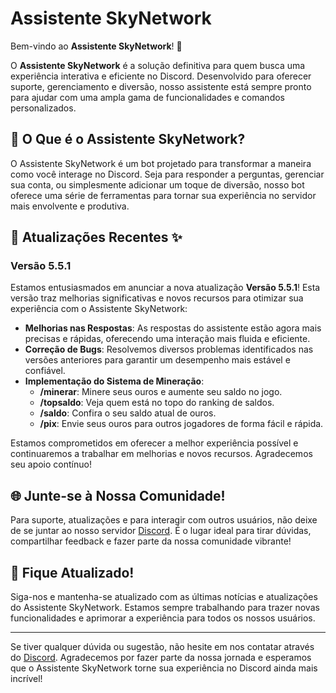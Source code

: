 # Assistente SkyNetwork

Bem-vindo ao **Assistente SkyNetwork**! 🌟

O **Assistente SkyNetwork** é a solução definitiva para quem busca uma experiência interativa e eficiente no Discord. Desenvolvido para oferecer suporte, gerenciamento e diversão, nosso assistente está sempre pronto para ajudar com uma ampla gama de funcionalidades e comandos personalizados.

## 🌟 O Que é o Assistente SkyNetwork?

O Assistente SkyNetwork é um bot projetado para transformar a maneira como você interage no Discord. Seja para responder a perguntas, gerenciar sua conta, ou simplesmente adicionar um toque de diversão, nosso bot oferece uma série de ferramentas para tornar sua experiência no servidor mais envolvente e produtiva.

## 🚀 Atualizações Recentes ✨

### **Versão 5.5.1**

Estamos entusiasmados em anunciar a nova atualização **Versão 5.5.1**! Esta versão traz melhorias significativas e novos recursos para otimizar sua experiência com o Assistente SkyNetwork:

- **Melhorias nas Respostas**: As respostas do assistente estão agora mais precisas e rápidas, oferecendo uma interação mais fluida e eficiente.
- **Correção de Bugs**: Resolvemos diversos problemas identificados nas versões anteriores para garantir um desempenho mais estável e confiável.
- **Implementação do Sistema de Mineração**:
  - **/minerar**: Minere seus ouros e aumente seu saldo no jogo.
  - **/topsaldo**: Veja quem está no topo do ranking de saldos.
  - **/saldo**: Confira o seu saldo atual de ouros.
  - **/pix**: Envie seus ouros para outros jogadores de forma fácil e rápida.

Estamos comprometidos em oferecer a melhor experiência possível e continuaremos a trabalhar em melhorias e novos recursos. Agradecemos seu apoio contínuo!

## 🌐 Junte-se à Nossa Comunidade!

Para suporte, atualizações e para interagir com outros usuários, não deixe de se juntar ao nosso servidor [Discord](https://discord.gg/Z3hkybMfHE). É o lugar ideal para tirar dúvidas, compartilhar feedback e fazer parte da nossa comunidade vibrante!

## 📢 Fique Atualizado!

Siga-nos e mantenha-se atualizado com as últimas notícias e atualizações do Assistente SkyNetwork. Estamos sempre trabalhando para trazer novas funcionalidades e aprimorar a experiência para todos os nossos usuários.

---

Se tiver qualquer dúvida ou sugestão, não hesite em nos contatar através do [Discord](https://discord.gg/seulink). Agradecemos por fazer parte da nossa jornada e esperamos que o Assistente SkyNetwork torne sua experiência no Discord ainda mais incrível!

